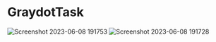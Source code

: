 # GraydotTask
![Screenshot 2023-06-08 191753](https://github.com/Mustansir-M/GraydotTask/assets/102173635/bb92b4cb-ee49-4d1a-a2d2-49b3ed161bb0)
![Screenshot 2023-06-08 191728](https://github.com/Mustansir-M/GraydotTask/assets/102173635/0ec04a7f-d4f7-4506-9bfa-7a62ed5c6ca7)
